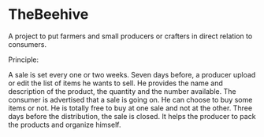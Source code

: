 # TheBeehive
A project to put farmers and small producers or crafters in direct relation to consumers.

Principle:

A sale is set every one or two weeks.
Seven days before, a producer upload or edit the list of items he wants to sell. He provides the name and description of the product, the quantity and the number available.
The consumer is advertised that a sale is going on. He can choose to buy some items or not. He is totally free to buy at one sale and not at the other.
Three days before the distribution, the sale is closed. It helps the producer to pack the products and organize himself.
